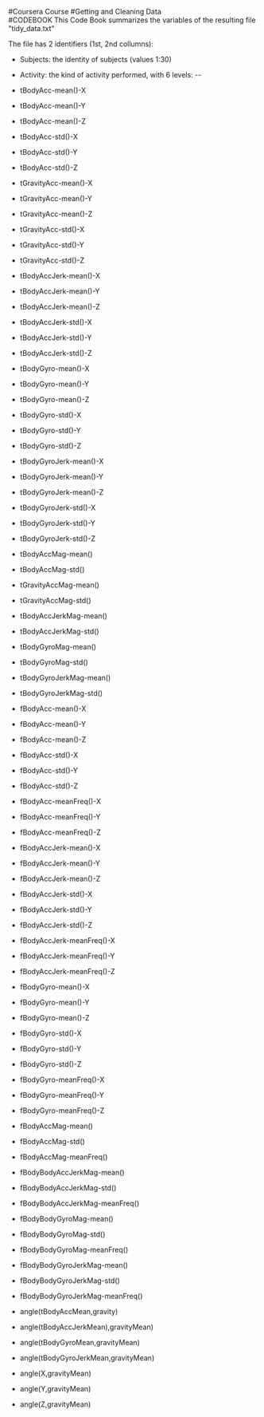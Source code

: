 
#Coursera Course 
#Getting and Cleaning Data  
#CODEBOOK
This Code Book summarizes the variables of the resulting file "tidy_data.txt"

The file has 2 identifiers (1st, 2nd collumns):
- Subjects: the identity of subjects (values 1:30)
- Activity: the kind of activity performed, with 6 levels:
-- 

- tBodyAcc-mean()-X  
- tBodyAcc-mean()-Y  
- tBodyAcc-mean()-Z  
- tBodyAcc-std()-X  
- tBodyAcc-std()-Y  
- tBodyAcc-std()-Z  
- tGravityAcc-mean()-X  
- tGravityAcc-mean()-Y  
- tGravityAcc-mean()-Z  
- tGravityAcc-std()-X  
- tGravityAcc-std()-Y  
- tGravityAcc-std()-Z  
- tBodyAccJerk-mean()-X  
- tBodyAccJerk-mean()-Y  
- tBodyAccJerk-mean()-Z  
- tBodyAccJerk-std()-X  
- tBodyAccJerk-std()-Y  
- tBodyAccJerk-std()-Z  
- tBodyGyro-mean()-X  
- tBodyGyro-mean()-Y  
- tBodyGyro-mean()-Z  
- tBodyGyro-std()-X  
- tBodyGyro-std()-Y  
- tBodyGyro-std()-Z  
- tBodyGyroJerk-mean()-X  
- tBodyGyroJerk-mean()-Y  
- tBodyGyroJerk-mean()-Z  
- tBodyGyroJerk-std()-X  
- tBodyGyroJerk-std()-Y  
- tBodyGyroJerk-std()-Z  
- tBodyAccMag-mean()  
- tBodyAccMag-std()  
- tGravityAccMag-mean()  
- tGravityAccMag-std()  
- tBodyAccJerkMag-mean()  
- tBodyAccJerkMag-std()  
- tBodyGyroMag-mean()  
- tBodyGyroMag-std()  
- tBodyGyroJerkMag-mean()  
- tBodyGyroJerkMag-std()  
- fBodyAcc-mean()-X  
- fBodyAcc-mean()-Y  
- fBodyAcc-mean()-Z  
- fBodyAcc-std()-X  
- fBodyAcc-std()-Y  
- fBodyAcc-std()-Z  
- fBodyAcc-meanFreq()-X  
- fBodyAcc-meanFreq()-Y  
- fBodyAcc-meanFreq()-Z  
- fBodyAccJerk-mean()-X  
- fBodyAccJerk-mean()-Y  
- fBodyAccJerk-mean()-Z  
- fBodyAccJerk-std()-X  
- fBodyAccJerk-std()-Y  
- fBodyAccJerk-std()-Z  
- fBodyAccJerk-meanFreq()-X  
- fBodyAccJerk-meanFreq()-Y  
- fBodyAccJerk-meanFreq()-Z  
- fBodyGyro-mean()-X  
- fBodyGyro-mean()-Y  
- fBodyGyro-mean()-Z  
- fBodyGyro-std()-X  
- fBodyGyro-std()-Y  
- fBodyGyro-std()-Z  
- fBodyGyro-meanFreq()-X  
- fBodyGyro-meanFreq()-Y  
- fBodyGyro-meanFreq()-Z  
- fBodyAccMag-mean()  
- fBodyAccMag-std()  
- fBodyAccMag-meanFreq()  
- fBodyBodyAccJerkMag-mean()  
- fBodyBodyAccJerkMag-std()  
- fBodyBodyAccJerkMag-meanFreq()  
- fBodyBodyGyroMag-mean()  
- fBodyBodyGyroMag-std()  
- fBodyBodyGyroMag-meanFreq()  
- fBodyBodyGyroJerkMag-mean()  
- fBodyBodyGyroJerkMag-std()  
- fBodyBodyGyroJerkMag-meanFreq()  
- angle(tBodyAccMean,gravity)  
- angle(tBodyAccJerkMean),gravityMean)  
- angle(tBodyGyroMean,gravityMean)  
- angle(tBodyGyroJerkMean,gravityMean)  
- angle(X,gravityMean)  
- angle(Y,gravityMean)  
- angle(Z,gravityMean)  
